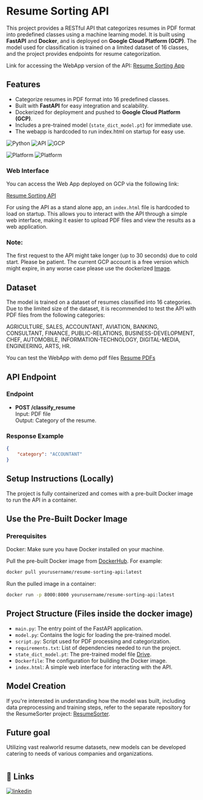 # Resume Sorting API

This project provides a RESTful API that categorizes resumes in PDF format into predefined classes using a machine learning model. It is built using **FastAPI** and **Docker**, and is deployed on **Google Cloud Platform (GCP)**. The model used for classification is trained on a limited dataset of 16 classes, and the project provides endpoints for resume categorization.

Link for accessing the WebApp version of the API: [Resume Sorting App](https://resumenlp-api-1-0-0-496910431430.us-central1.run.app/)

## Features

- Categorize resumes in PDF format into 16 predefined classes.
- Built with **FastAPI** for easy integration and scalability.
- Dockerized for deployment and pushed to **Google Cloud Platform (GCP)**.
- Includes a pre-trained model (`state_dict_model.pt`) for immediate use.
- The webapp is hardcoded to run index.html on startup for easy use.


![Python](https://img.shields.io/badge/python-v3.9.0-green) ![API](https://img.shields.io/badge/API-Fast%20Api-teal) ![GCP](https://img.shields.io/badge/Cloud-Google%20Cloud%20Platform-orange) 

![Platform](https://img.shields.io/badge/Repository-Docker%20Hub-blue) ![Platform](https://img.shields.io/badge/Platform-Windows10%20Pro%20version%20%2022H2-blue)


### Web Interface

You can access the Web App deployed on GCP via the following link:

[Resume Sorting API](https://resumenlp-api-1-0-0-496910431430.us-central1.run.app/)

For using the API as a stand alone app, an `index.html` file is hardcoded to load on startup. This allows you to interact with the API through a simple web interface, making it easier to upload PDF files and view the results as a web application.

### Note:
The first request to the API might take longer (up to 30 seconds) due to cold start. Please be patient.
The current GCP account is a free version which might expire, in any worse case please use the dockerized [Image](link).

## Dataset
The model is trained on a dataset of resumes classified into 16 categories. Due to the limited size of the dataset, it is recommended to test the API with PDF files from the following categories:

AGRICULTURE, SALES, ACCOUNTANT, AVIATION, BANKING, CONSULTANT, FINANCE, PUBLIC-RELATIONS, BUSINESS-DEVELOPMENT, CHEF, AUTOMOBILE, INFORMATION-TECHNOLOGY, DIGITAL-MEDIA, ENGINEERING, ARTS, HR.

You can test the WebApp with demo pdf files [Resume PDFs]([link](https://github.com/hrafid/ResumeSorterApi/tree/main/Resume%20pdf))


## API Endpoint 
### Endpoint

- **POST /classify_resume**  
  Input: PDF file  
  Output: Category of the resume.

### Response Example

```json
{
    "category": "ACCOUNTANT"
}
```


## Setup Instructions (Locally)
The project is fully containerized and comes with a pre-built Docker image to run the API in a container.

## Use the Pre-Built Docker Image
### Prerequisites
Docker: Make sure you have Docker installed on your machine.

Pull the pre-built Docker image from [DockerHub](linkk). For example:
```bash
docker pull yourusername/resume-sorting-api:latest
```
Run the pulled image in a container:

```bash
docker run -p 8000:8000 yourusername/resume-sorting-api:latest
```

## Project Structure (Files inside the docker image)

- `main.py`: The entry point of the FastAPI application.
- `model.py`: Contains the logic for loading the pre-trained model.
- `script.py`: Script used for PDF processing and categorization.
- `requirements.txt`: List of dependencies needed to run the project.
- `state_dict_model.pt`: The pre-trained model file [Drive]([link](https://drive.google.com/file/d/1-OZfY3-VOYt44nThkkuhO5z_QbXs1e4e/view)).
- `Dockerfile`: The configuration for building the Docker image.
- `index.html`: A simple web interface for interacting with the API.

## Model Creation
If you're interested in understanding how the model was built, including data preprocessing and training steps, refer to the separate repository for the ResumeSorter project: [ResumeSorter](https://github.com/hrafid/ResumeSorter).

## Future goal
Utilizing vast realworld resume datasets, new models can be developed catering to needs of various companies and organizations.



#
## 🔗 Links

[![linkedin](https://img.shields.io/badge/LinkedIn-0A66C2?style=for-the-badge&logo=linkedin&logoColor=white)](https://www.linkedin.com/in/rakibul-haque/)

